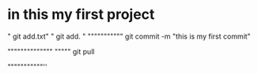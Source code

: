 # in this my first project
"
git add.txt"
"
git add.
"
"""""""""""
git commit -m "this is my first commit"

""""""""""""""
"""""
git pull


"""""""""""''